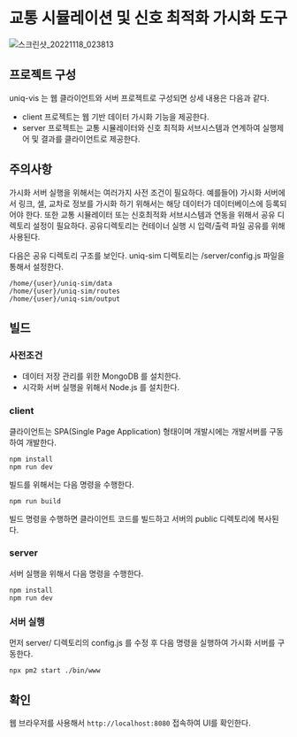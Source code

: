 # 교통 시뮬레이션 및 신호 최적화 가시화 도구

![스크린샷_20221118_023813](https://user-images.githubusercontent.com/2037433/203231188-d9abdfda-f559-4b19-8f8d-bc846876fbe8.png)

## 프로젝트 구성

uniq-vis 는 웹 클라이언트와 서버 프로젝트로 구성되면 상세 내용은 다음과 같다.

- client 프로젝트는 웹 기반 데이터 가시화 기능을 제공한다.
- server 프로젝트는 교통 시뮬레이터와 신호 최적화 서브시스템과 연계하여 실행제어 및 결과를 클라이언트로 제공한다.

## 주의사항

가시화 서버 실행을 위해서는 여러가지 사전 조건이 필요하다. 예를들어) 가시화 서버에서 링크, 셀, 교차로 정보를 가시화 하기 위해서는 해당 데이터가 데이터베이스에 등록되어야 한다. 또한 교통 시뮬레이터 또는 신호최적화 서브시스템과 연동을 위해서 공유 디렉토리 설정이 필요하다. 공유디렉토리는 컨테이너 실행 시 입력/출력 파일 공유를 위해 사용된다.

다음은 공유 디렉토리 구조를 보인다. uniq-sim 디렉토리는 /server/config.js 파일을 통해서 설정한다.

```
/home/{user}/uniq-sim/data
/home/{user}/uniq-sim/routes
/home/{user}/uniq-sim/output
```

## 빌드

### 사전조건

- 데이터 저장 관리를 위한 MongoDB 를 설치한다.
- 시각화 서버 실행을 위해서 Node.js 를 설치한다.

### client

클라이언트는 SPA(Single Page Application) 형태이며 개발시에는 개발서버를 구동하여 개발한다.

```
npm install
npm run dev
```

빌드를 위해서는 다음 명령을 수행한다.

```
npm run build
```

빌드 명령을 수행하면 클라이언트 코드를 빌드하고 서버의 public 디렉토리에 복사된다.

### server

서버 실행을 위해서 다음 명령을 수행한다.

```
npm install
npm run dev
```

### 서버 실행

먼저 server/ 디렉토리의 config.js 를 수정 후 다음 명령을 실행하여 가시화 서버를 구동한다.

```
npx pm2 start ./bin/www
```

## 확인

웹 브라우저를 사용해서 `http://localhost:8080` 접속하여 UI를 확인한다.
